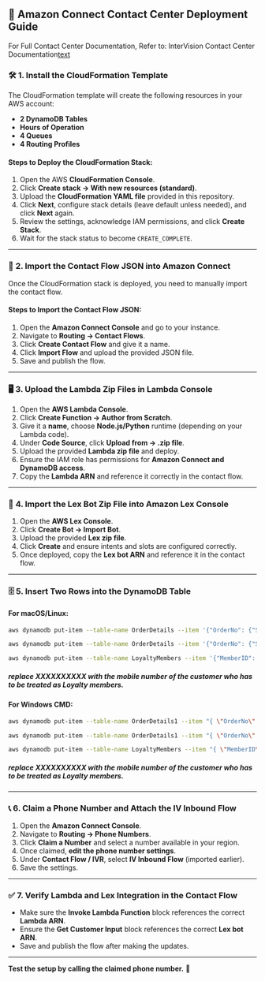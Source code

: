 ## 🏢 **Amazon Connect Contact Center Deployment Guide**

For Full Contact Center Documentation, Refer to: InterVision Contact Center Documentation[text](InterVision_Contact_Center.md)


### 🛠 **1. Install the CloudFormation Template**
The CloudFormation template will create the following resources in your AWS account:
- **2 DynamoDB Tables**
- **Hours of Operation**
- **4 Queues**
- **4 Routing Profiles**

#### **Steps to Deploy the CloudFormation Stack:**
1. Open the AWS **CloudFormation Console**.
2. Click **Create stack → With new resources (standard)**.
3. Upload the **CloudFormation YAML file** provided in this repository.
4. Click **Next**, configure stack details (leave default unless needed), and click **Next** again.
5. Review the settings, acknowledge IAM permissions, and click **Create Stack**.
6. Wait for the stack status to become `CREATE_COMPLETE`.

---

### 🔄 **2. Import the Contact Flow JSON into Amazon Connect**
Once the CloudFormation stack is deployed, you need to manually import the contact flow.

#### **Steps to Import the Contact Flow JSON:**
1. Open the **Amazon Connect Console** and go to your instance.
2. Navigate to **Routing → Contact Flows**.
3. Click **Create Contact Flow** and give it a name.
4. Click **Import Flow** and upload the provided JSON file.
5. Save and publish the flow.

---

### 🖥️ **3. Upload the Lambda Zip Files in Lambda Console**
1. Open the **AWS Lambda Console**.
2. Click **Create Function → Author from Scratch**.
3. Give it a **name**, choose **Node.js/Python** runtime (depending on your Lambda code).
4. Under **Code Source**, click **Upload from → .zip file**.
5. Upload the provided **Lambda zip file** and deploy.
6. Ensure the IAM role has permissions for **Amazon Connect and DynamoDB access**.
7. Copy the **Lambda ARN** and reference it correctly in the contact flow.

---

### 🤖 **4. Import the Lex Bot Zip File into Amazon Lex Console**
1. Open the **AWS Lex Console**.
2. Click **Create Bot → Import Bot**.
3. Upload the provided **Lex zip file**.
4. Click **Create** and ensure intents and slots are configured correctly.
5. Once deployed, copy the **Lex bot ARN** and reference it in the contact flow.

---

### 🗄️ **5. Insert Two Rows into the DynamoDB Table**

#### **For macOS/Linux:**

```sh
aws dynamodb put-item --table-name OrderDetails --item '{"OrderNo": {"S": "1297"}, "CustomerName": {"S": "John Doe"}, "Status": {"S": "Processed"}}' 

aws dynamodb put-item --table-name OrderDetails --item '{"OrderNo": {"S": "1298"}, "CustomerName": {"S": "Jane Smith"}, "Status": {"S": "Pending"}}'

aws dynamodb put-item --table-name LoyaltyMembers --item '{"MemberID": {"S": "115296801"}, "MobileNo": {"S": "+1XXXXXXXXXX"}, "Name": {"S": "Joseph Murphy"}}'
```
##### replace XXXXXXXXXX with the mobile number of the customer who has to be treated as Loyalty members. 

#### **For Windows CMD:**
```sh
aws dynamodb put-item --table-name OrderDetails1 --item "{ \"OrderNo\": { \"S\": \"1297\" }, \"CustomerName\": { \"S\": \"John Doe\" }, \"Status\": { \"S\": \"Processed\" } }"

aws dynamodb put-item --table-name OrderDetails1 --item "{ \"OrderNo\": { \"S\": \"1298\" }, \"CustomerName\": { \"S\": \"Jane Smith\" }, \"Status\": { \"S\": \"Pending\" } }"

aws dynamodb put-item --table-name LoyaltyMembers --item "{ \"MemberID\": { \"S\": \"115296801\" }, \"MobileNo\": { \"S\": \"+1XXXXXXXXXX\" }, \"Name\": { \"S\": \"Joseph Murphy\" } }"
```
##### replace XXXXXXXXXX with the mobile number of the customer who has to be treated as Loyalty members.
---

### 📞 **6. Claim a Phone Number and Attach the IV Inbound Flow**
1. Open the **Amazon Connect Console**.
2. Navigate to **Routing → Phone Numbers**.
3. Click **Claim a Number** and select a number available in your region.
4. Once claimed, **edit the phone number settings**.
5. Under **Contact Flow / IVR**, select **IV Inbound Flow** (imported earlier).
6. Save the settings.

---

### ✅ **7. Verify Lambda and Lex Integration in the Contact Flow**
- Make sure the **Invoke Lambda Function** block references the correct **Lambda ARN**.
- Ensure the **Get Customer Input** block references the correct **Lex bot ARN**.
- Save and publish the flow after making the updates.

---

**Test the setup by calling the claimed phone number.** 🚀

